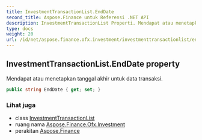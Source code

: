 ```yaml
---
title: InvestmentTransactionList.EndDate
second_title: Aspose.Finance untuk Referensi .NET API
description: InvestmentTransactionList Properti. Mendapat atau menetapkan tanggal akhir untuk data transaksi.
type: docs
weight: 20
url: /id/net/aspose.finance.ofx.investment/investmenttransactionlist/enddate/
---
```

## InvestmentTransactionList.EndDate property

Mendapat atau menetapkan tanggal akhir untuk data transaksi.

```csharp
public string EndDate { get; set; }
```

### Lihat juga

* class [InvestmentTransactionList](../)
* ruang nama [Aspose.Finance.Ofx.Investment](../../investmenttransactionlist/)
* perakitan [Aspose.Finance](../../../)


